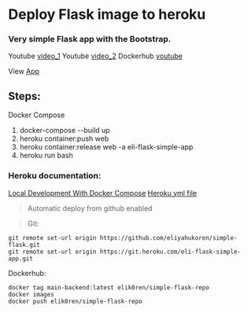 # Deploy Flask image to heroku

### Very simple Flask app with the Bootstrap.

Youtube [video_1](https://www.youtube.com/watch?v=eN1EG4-V3Yg)
Youtube [video_2](https://www.youtube.com/watch?v=4axmcEZTE7M)
Dockerhub [youtube](https://www.youtube.com/watch?v=EIHY_CY5J0k)

View [App](https://eli-flask-simple-app.herokuapp.com/)

## Steps:
Docker Compose
1. docker-compose --build up
2. heroku container:push web
3. heroku container:release web -a eli-flask-simple-app
4. heroku run bash


### Heroku documentation:
[Local Development With Docker Compose](https://devcenter.heroku.com/articles/local-development-with-docker-compose#pushing-your-containers-to-heroku
)
[Heroku yml file](https://devcenter.heroku.com/articles/build-docker-images-heroku-yml)


>Automatic deploy from github enabled

>Git:

```
git remote set-url origin https://github.com/eliyahukoren/simple-flask.git
git remote set-url origin https://git.heroku.com/eli-flask-simple-app.git
```

Dockerhub:
```
docker tag main-backend:latest elik0ren/simple-flask-repo
docker images
docker push elik0ren/simple-flask-repo
```
